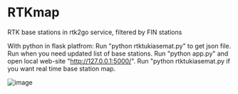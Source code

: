 # RTKmap
RTK base stations in rtk2go service, filtered by FIN stations

With python in flask platfrom:
Run "python rtktukiasemat.py" to get json file. Run when you need updated list of base stations.
Run "python app.py" and open local web-site "http://127.0.0.1:5000/".
Run "python rtktukiasemat.py if you want real time base station map.

![image](https://github.com/tuni-agri/RTKmap/assets/44966913/7b9090bd-bacc-4e9e-965b-b9ad4a721824)

